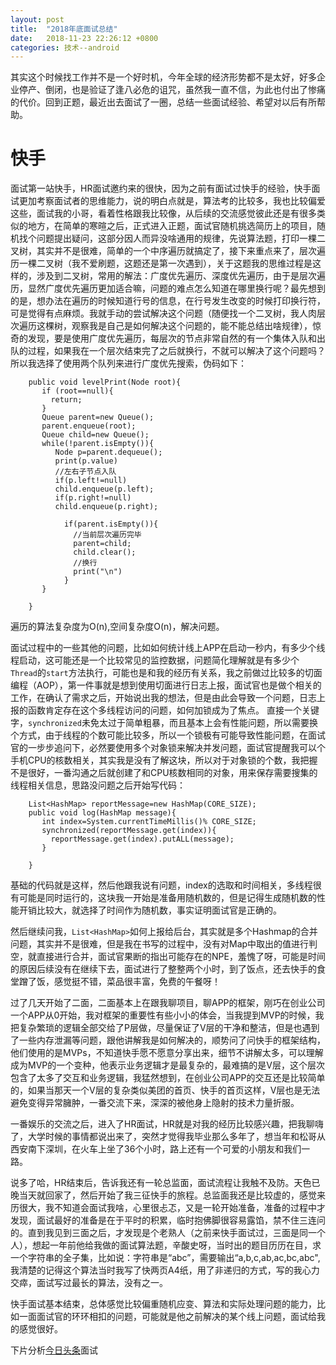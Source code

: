 ```yaml
---
layout: post
title:  "2018年底面试总结"
date:   2018-11-23 22:26:12 +0800
categories: 技术--android
---
```

其实这个时候找工作并不是一个好时机，今年全球的经济形势都不是太好，好多企业停产、倒闭，也是验证了逢八必危的诅咒，虽然我一直不信，为此也付出了惨痛的代价。回到正题，最近出去面试了一圈，总结一些面试经验、希望对以后有所帮助。

# 快手
面试第一站快手，HR面试邀约来的很快，因为之前有面试过快手的经验，快手面试更加考察面试者的思维能力，说的明白点就是，算法考的比较多，我也比较偏爱这些，面试我的小哥，看着性格跟我比较像，从后续的交流感觉彼此还是有很多类似的地方，在简单的寒暄之后，正式进入正题，面试官随机挑选简历上的项目，随机找个问题提出疑问，这部分因人而异没啥通用的规律，先说算法题，打印一棵二叉树，其实并不是很难，简单的一个中序遍历就搞定了，接下来重点来了，层次遍历一棵二叉树（我不爱刷题，这题还是第一次遇到），关于这题我的思维过程是这样的，涉及到二叉树，常用的解法：广度优先遍历、深度优先遍历，由于是层次遍历，显然广度优先遍历更加适合嘛，问题的难点怎么知道在哪里换行呢？最先想到的是，想办法在遍历的时候知道行号的信息，在行号发生改变的时候打印换行符，可是觉得有点麻烦。我就手动的尝试解决这个问题（随便找一个二叉树，我人肉层次遍历这棵树，观察我是自己是如何解决这个问题的，能不能总结出啥规律），惊奇的发现，要是使用广度优先遍历，每层次的节点非常自然的有一个集体入队和出队的过程，如果我在一个层次结束完了之后就换行，不就可以解决了这个问题吗？所以我选择了使用两个队列来进行广度优先搜索，伪码如下：

```
    public void levelPrint(Node root){
       if (root==null){
         return;
       }
       Queue parent=new Queue();
       parent.enqueue(root);
       Queue child=new Queue();
       while(!parent.isEmpty()){
          Node p=parent.dequeue();
          print(p.value)
          //左右子节点入队
          if(p.left!=null)
          child.enqueue(p.left);
          if(p.right!=null)
          child.enqueue(p.right);
			
			if(parent.isEmpty()){
			  //当前层次遍历完毕
			  parent=child;
			  child.clear();
			  //换行
			  print("\n")
			}
       }
       
    }
```
遍历的算法复杂度为O(n),空间复杂度O(n)，解决问题。

面试过程中的一些其他的问题，比如如何统计线上APP在启动一秒内，有多少个线程启动，这可能还是一个比较常见的监控数据，问题简化理解就是有多少个```Thread```的```start```方法执行，可能也是和我的经历有关系，我之前做过比较多的切面编程（AOP），第一件事就是想到使用切面进行日志上报，面试官也是做个相关的工作，在确认了需求之后，开始说出我的想法，但是由此会导致一个问题，日志上报的函数肯定存在这个多线程访问的问题，如何加锁成为了焦点。
直接一个关键字，``synchronized``未免太过于简单粗暴，而且基本上会有性能问题，所以需要换个方式，由于线程的个数可能比较多，所以一个锁极有可能导致性能问题，在面试官的一步步追问下，必然要使用多个对象锁来解决并发问题，面试官提醒我可以个手机CPU的核数相关，其实我是没有了解这块，所以对于对象锁的个数，我把握不是很好，一番沟通之后就创建了和CPU核数相同的对象，用来保存需要搜集的线程相关信息，思路没问题之后开始写代码：

```
    List<HashMap> reportMessage=new HashMap(CORE_SIZE);
    public void log(HashMap message){
       int index=System.currentTimeMillis()% CORE_SIZE;
       synchronized(reportMessage.get(index)){
         reportMessage.get(index).putALL(message);
       }
       
    }
```
基础的代码就是这样，然后他跟我说有问题，index的选取和时间相关，多线程很有可能是同时运行的，这块我一开始是准备用随机数的，但是记得生成随机数的性能开销比较大，就选择了时间作为随机数，事实证明面试官是正确的。

然后继续问我，``List<HashMap>``如何上报给后台，其实就是多个Hashmap的合并问题，其实并不是很难，但是我在书写的过程中，没有对Map中取出的值进行判空，就直接进行合并，面试官果断的指出可能存在的NPE，羞愧了呀，可能是时间的原因后续没有在继续下去，面试进行了整整两个小时，到了饭点，还去快手的食堂蹭了饭，感觉挺不错，菜品很丰富，免费的午餐呀！

过了几天开始了二面，二面基本上在跟我聊项目，聊APP的框架，刚巧在创业公司一个APP从0开始，我对框架的重要性有些小小的体会，当我提到MVP的时候，我把复杂繁琐的逻辑全部交给了P层做，尽量保证了V层的干净和整洁，但是也遇到了一些内存泄漏等问题，跟他讲解我是如何解决的，顺势问了问快手的框架结构，他们使用的是MVPs，不知道快手愿不愿意分享出来，细节不讲解太多，可以理解成为MVP的一个变种，他表示业务逻辑才是最复杂的，最难搞的是V层，这个层次包含了太多了交互和业务逻辑，我猛然想到，在创业公司APP的交互还是比较简单的，如果当那天一个V层的复杂类似美团的首页、快手的首页这样，V层也是无法避免变得异常臃肿，一番交流下来，深深的被他身上隐射的技术力量折服。

一番娱乐的交流之后，进入了HR面试，HR就是对我的经历比较感兴趣，把我聊嗨了，大学时候的事情都说出来了，突然才觉得我毕业那么多年了，想当年和松哥从西安南下深圳，在火车上坐了36个小时，路上还有一个可爱的小朋友和我们一路。

说多了哈，HR结束后，告诉我还有一轮总监面，面试流程让我触不及防。天色已晚当天就回家了，然后开始了我三征快手的旅程。总监面我还是比较虚的，感觉来历很大，我不知道会面试我啥，心里很忐忑，又是一轮开始准备，准备的过程中才发现，面试最好的准备是在于平时的积累，临时抱佛脚很容易露馅，禁不住三连问的。直到我见到三面之后，才发现是个老熟人（之前来快手面试过，三面是同一个人），想起一年前他给我做的面试算法题，辛酸史呀，当时出的题目历历在目，求一个字符串的全子集，比如说：字符串是“abc”，需要输出“a,b,c,ab,ac,bc,abc",我清楚的记得这个算法当时我写了快两页A4纸，用了非递归的方式，写的我心力交瘁，面试写过最长的算法，没有之一。

快手面试基本结束，总体感觉比较偏重随机应变、算法和实际处理问题的能力，比如一面面试官的环环相扣的问题，可能就是他之前解决的某个线上问题，面试给我的感觉很好。

下片分析[今日头条](https://mivanzhang.github.io/%E6%8A%80%E6%9C%AF--android/2018/11/23/%E9%9D%A2%E8%AF%95%E6%80%BB%E7%BB%93(%E5%A4%B4%E6%9D%A1).html)面试
